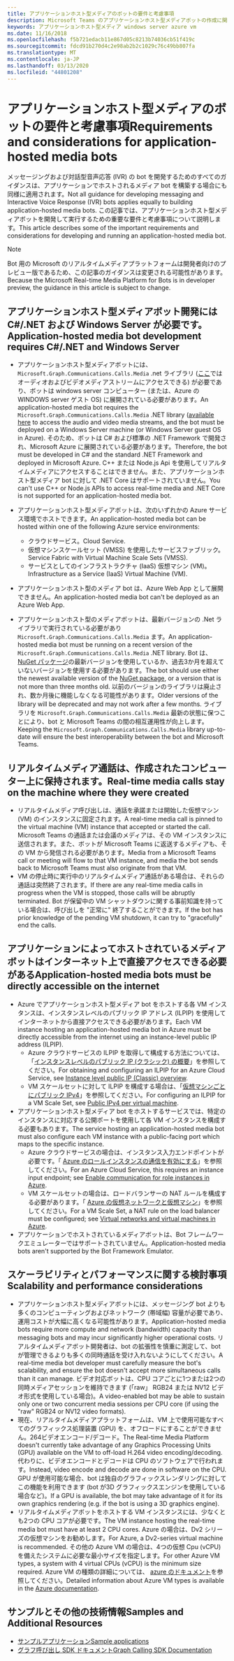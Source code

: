 ```yaml
---
title: アプリケーションホスト型メディアのボットの要件と考慮事項
description: Microsoft Teams のアプリケーションホスト型メディアボットの作成に関連する重要な要件と考慮事項について説明します。
keywords: アプリケーションホスト型メディア windows server azure vm
ms.date: 11/16/2018
ms.openlocfilehash: f5b721edacb11e867d05c8213b74036cb51f419c
ms.sourcegitcommit: fdcd91b270d4c2e98ab2b2c1029c76c49bb807fa
ms.translationtype: MT
ms.contentlocale: ja-JP
ms.lasthandoff: 03/13/2020
ms.locfileid: "44801208"
---
```

# <a name="requirements-and-considerations-for-application-hosted-media-bots"></a><span data-ttu-id="5d4ec-104">アプリケーションホスト型メディアのボットの要件と考慮事項</span><span class="sxs-lookup"><span data-stu-id="5d4ec-104">Requirements and considerations for application-hosted media bots</span></span>

<span data-ttu-id="5d4ec-105">メッセージングおよび対話型音声応答 (IVR) の bot を開発するためのすべてのガイダンスは、アプリケーションでホストされるメディア bot を構築する場合にも同様に適用されます。</span><span class="sxs-lookup"><span data-stu-id="5d4ec-105">Not all guidance for developing messaging and Interactive Voice Response (IVR) bots applies equally to building application-hosted media bots.</span></span> <span data-ttu-id="5d4ec-106">この記事では、アプリケーションホスト型メディアボットを開発して実行するための重要な要件と考慮事項について説明します。</span><span class="sxs-lookup"><span data-stu-id="5d4ec-106">This article describes some of the important requirements and considerations for developing and running an application-hosted media bot.</span></span>

> [!NOTE]
> <span data-ttu-id="5d4ec-107">Bot 用の Microsoft のリアルタイムメディアプラットフォームは開発者向けのプレビュー版であるため、この記事のガイダンスは変更される可能性があります。</span><span class="sxs-lookup"><span data-stu-id="5d4ec-107">Because the Microsoft Real-time Media Platform for Bots is in developer preview, the guidance in this article is subject to change.</span></span>

## <a name="application-hosted-media-bot-development-requires-cnet-and-windows-server"></a><span data-ttu-id="5d4ec-108">アプリケーションホスト型メディアボット開発には C#/.NET および Windows Server が必要です。</span><span class="sxs-lookup"><span data-stu-id="5d4ec-108">Application-hosted media bot development requires C#/.NET and Windows Server</span></span>

- <span data-ttu-id="5d4ec-109">アプリケーションホスト型メディアボットには、 `Microsoft.Graph.Communications.Calls.Media` .net ライブラリ ([ここ](https://www.nuget.org/packages/Microsoft.Graph.Communications.Calls.Media/)ではオーディオおよびビデオメディアストリームにアクセスできる) が必要であり、ボットは windows server コンピューター (または、Azure の WINDOWS server ゲスト OS) に展開されている必要があります。</span><span class="sxs-lookup"><span data-stu-id="5d4ec-109">An application-hosted media bot requires the `Microsoft.Graph.Communications.Calls.Media` .NET library ([available here](https://www.nuget.org/packages/Microsoft.Graph.Communications.Calls.Media/) to access the audio and video media streams, and the bot must be deployed on a Windows Server machine (or Windows Server guest OS in Azure).</span></span> <span data-ttu-id="5d4ec-110">そのため、ボットは C# および標準の .NET Framework で開発され、Microsoft Azure に展開されている必要があります。</span><span class="sxs-lookup"><span data-stu-id="5d4ec-110">Therefore, the bot must be developed in C# and the standard .NET Framework and deployed in Microsoft Azure.</span></span> <span data-ttu-id="5d4ec-111">C++ または Node.js Api を使用してリアルタイムメディアにアクセスすることはできません。また、アプリケーションホスト型メディア bot に対して .NET Core はサポートされていません。</span><span class="sxs-lookup"><span data-stu-id="5d4ec-111">You can't use C++ or Node.js APIs to access real-time media and .NET Core is not supported for an application-hosted media bot.</span></span>

- <span data-ttu-id="5d4ec-112">アプリケーションホスト型メディアボットは、次のいずれかの Azure サービス環境でホストできます。</span><span class="sxs-lookup"><span data-stu-id="5d4ec-112">An application-hosted media bot can be hosted within one of the following Azure service environments:</span></span>
  - <span data-ttu-id="5d4ec-113">クラウドサービス。</span><span class="sxs-lookup"><span data-stu-id="5d4ec-113">Cloud Service.</span></span>
  - <span data-ttu-id="5d4ec-114">仮想マシンスケールセット (VMSS) を使用したサービスファブリック。</span><span class="sxs-lookup"><span data-stu-id="5d4ec-114">Service Fabric with Virtual Machine Scale Sets (VMSS).</span></span>
  - <span data-ttu-id="5d4ec-115">サービスとしてのインフラストラクチャ (IaaS) 仮想マシン (VM)。</span><span class="sxs-lookup"><span data-stu-id="5d4ec-115">Infrastructure as a Service (IaaS) Virtual Machine (VM).</span></span>  
  
- <span data-ttu-id="5d4ec-116">アプリケーションホスト型のメディア bot は、Azure Web App として展開できません。</span><span class="sxs-lookup"><span data-stu-id="5d4ec-116">An application-hosted media bot can't be deployed as an Azure Web App.</span></span>

- <span data-ttu-id="5d4ec-117">アプリケーションホスト型のメディアボットは、最新バージョンの .Net ライブラリで実行されている必要があり `Microsoft.Graph.Communications.Calls.Media` ます。</span><span class="sxs-lookup"><span data-stu-id="5d4ec-117">An application-hosted media bot must be running on a recent version of the `Microsoft.Graph.Communications.Calls.Media` .NET library.</span></span> <span data-ttu-id="5d4ec-118">Bot は、 [NuGet パッケージ](https://www.nuget.org/packages/Microsoft.Graph.Communications.Calls.Media/)の最新バージョンを使用しているか、過去3か月を超えていないバージョンを使用する必要があります。</span><span class="sxs-lookup"><span data-stu-id="5d4ec-118">The bot should use either the newest available version of the [NuGet package](https://www.nuget.org/packages/Microsoft.Graph.Communications.Calls.Media/), or a version that is not more than three months old.</span></span> <span data-ttu-id="5d4ec-119">以前のバージョンのライブラリは廃止され、数か月後に機能しなくなる可能性があります。</span><span class="sxs-lookup"><span data-stu-id="5d4ec-119">Older versions of the library will be deprecated and may not work after a few months.</span></span> <span data-ttu-id="5d4ec-120">ライブラリを `Microsoft.Graph.Communications.Calls.Media` 最新の状態に保つことにより、bot と Microsoft Teams の間の相互運用性が向上します。</span><span class="sxs-lookup"><span data-stu-id="5d4ec-120">Keeping the `Microsoft.Graph.Communications.Calls.Media` library up-to-date will ensure the best interoperability between the bot and Microsoft Teams.</span></span>

## <a name="real-time-media-calls-stay-on-the-machine-where-they-were-created"></a><span data-ttu-id="5d4ec-121">リアルタイムメディア通話は、作成されたコンピューター上に保持されます。</span><span class="sxs-lookup"><span data-stu-id="5d4ec-121">Real-time media calls stay on the machine where they were created</span></span>

- <span data-ttu-id="5d4ec-122">リアルタイムメディア呼び出しは、通話を承諾または開始した仮想マシン (VM) のインスタンスに固定されます。</span><span class="sxs-lookup"><span data-stu-id="5d4ec-122">A real-time media call is pinned to the virtual machine (VM) instance that accepted or started the call.</span></span> <span data-ttu-id="5d4ec-123">Microsoft Teams の通話または会議のメディアは、その VM インスタンスに送信されます。また、ボットが Microsoft Teams に返送するメディアも、その VM から発信される必要があります。</span><span class="sxs-lookup"><span data-stu-id="5d4ec-123">Media from a Microsoft Teams call or meeting will flow to that VM instance, and media the bot sends back to Microsoft Teams must also originate from that VM.</span></span>
- <span data-ttu-id="5d4ec-124">VM の停止時に実行中のリアルタイムメディア通話がある場合は、それらの通話は突然終了されます。</span><span class="sxs-lookup"><span data-stu-id="5d4ec-124">If there are any real-time media calls in progress when the VM is stopped, those calls will be abruptly terminated.</span></span> <span data-ttu-id="5d4ec-125">Bot が保留中の VM シャットダウンに関する事前知識を持っている場合は、呼び出しを "正常に" 終了することができます。</span><span class="sxs-lookup"><span data-stu-id="5d4ec-125">If the bot has prior knowledge of the pending VM shutdown, it can try to "gracefully" end the calls.</span></span>

## <a name="application-hosted-media-bots-must-be-directly-accessible-on-the-internet"></a><span data-ttu-id="5d4ec-126">アプリケーションによってホストされているメディアボットはインターネット上で直接アクセスできる必要がある</span><span class="sxs-lookup"><span data-stu-id="5d4ec-126">Application-hosted media bots must be directly accessible on the internet</span></span>

- <span data-ttu-id="5d4ec-127">Azure でアプリケーションホスト型メディア bot をホストする各 VM インスタンスは、インスタンスレベルのパブリック IP アドレス (ILPIP) を使用してインターネットから直接アクセスできる必要があります。</span><span class="sxs-lookup"><span data-stu-id="5d4ec-127">Each VM instance hosting an application-hosted media bot in Azure must be directly accessible from the internet using an instance-level public IP address (ILPIP).</span></span>
  - <span data-ttu-id="5d4ec-128">Azure クラウドサービスの ILPIP を取得して構成する方法については、「[インスタンスレベルのパブリック IP (クラシック) の概要](/azure/virtual-network/virtual-networks-instance-level-public-ip)」を参照してください。</span><span class="sxs-lookup"><span data-stu-id="5d4ec-128">For obtaining and configuring an ILPIP for an Azure Cloud Service, see [Instance level public IP (Classic) overview](/azure/virtual-network/virtual-networks-instance-level-public-ip).</span></span>
  - <span data-ttu-id="5d4ec-129">VM スケールセットに対して ILPIP を構成する場合は、「[仮想マシンごとにパブリック IPv4](/azure/virtual-machine-scale-sets/virtual-machine-scale-sets-networking#public-ipv4-per-virtual-machine)」を参照してください。</span><span class="sxs-lookup"><span data-stu-id="5d4ec-129">For configuring an ILPIP for a VM Scale Set, see [Public IPv4 per virtual machine](/azure/virtual-machine-scale-sets/virtual-machine-scale-sets-networking#public-ipv4-per-virtual-machine).</span></span>
- <span data-ttu-id="5d4ec-130">アプリケーションホスト型メディア bot をホストするサービスでは、特定のインスタンスに対応する公開ポートを使用して各 VM インスタンスを構成する必要もあります。</span><span class="sxs-lookup"><span data-stu-id="5d4ec-130">The service hosting an application-hosted media bot must also configure each VM instance with a public-facing port which maps to the specific instance.</span></span>
  - <span data-ttu-id="5d4ec-131">Azure クラウドサービスの場合は、インスタンス入力エンドポイントが必要です。「 [Azure のロールインスタンスの通信を有効にする](/azure/cloud-services/cloud-services-enable-communication-role-instances)」を参照してください。</span><span class="sxs-lookup"><span data-stu-id="5d4ec-131">For an Azure Cloud Service, this requires an instance input endpoint; see [Enable communication for role instances in Azure](/azure/cloud-services/cloud-services-enable-communication-role-instances).</span></span>
  - <span data-ttu-id="5d4ec-132">VM スケールセットの場合は、ロードバランサーの NAT ルールを構成する必要があります。「 [Azure の仮想ネットワークと仮想マシン](/azure/virtual-machines/windows/network-overview)」を参照してください。</span><span class="sxs-lookup"><span data-stu-id="5d4ec-132">For a VM Scale Set, a NAT rule on the load balancer must be configured; see [Virtual networks and virtual machines in Azure](/azure/virtual-machines/windows/network-overview).</span></span>
- <span data-ttu-id="5d4ec-133">アプリケーションでホストされているメディアボットは、Bot フレームワークエミュレーターではサポートされていません。</span><span class="sxs-lookup"><span data-stu-id="5d4ec-133">Application-hosted media bots aren't supported by the Bot Framework Emulator.</span></span>

## <a name="scalability-and-performance-considerations"></a><span data-ttu-id="5d4ec-134">スケーラビリティとパフォーマンスに関する検討事項</span><span class="sxs-lookup"><span data-stu-id="5d4ec-134">Scalability and performance considerations</span></span>

- <span data-ttu-id="5d4ec-135">アプリケーションホスト型メディアボットには、メッセージング bot よりも多くのコンピューティングおよびネットワーク (帯域幅) 容量が必要であり、運用コストが大幅に高くなる可能性があります。</span><span class="sxs-lookup"><span data-stu-id="5d4ec-135">Application-hosted media bots require more compute and network (bandwidth) capacity than messaging bots and may incur significantly higher operational costs.</span></span> <span data-ttu-id="5d4ec-136">リアルタイムメディアボット開発者は、bot の拡張性を慎重に測定して、bot が管理できるよりも多くの同時通話を受け入れないようにしてください。</span><span class="sxs-lookup"><span data-stu-id="5d4ec-136">A real-time media bot developer must carefully measure the bot's scalability, and ensure the bot doesn't accept more simultaneous calls than it can manage.</span></span> <span data-ttu-id="5d4ec-137">ビデオ対応ボットは、CPU コアごとに1つまたは2つの同時メディアセッションを維持できます (「raw」 RGB24 または NV12 ビデオ形式を使用している場合)。</span><span class="sxs-lookup"><span data-stu-id="5d4ec-137">A video-enabled bot may be able to sustain only one or two concurrent media sessions per CPU core (if using the "raw" RGB24 or NV12 video formats).</span></span>
- <span data-ttu-id="5d4ec-138">現在、リアルタイムメディアプラットフォームは、VM 上で使用可能なすべてのグラフィックス処理装置 (GPU) を、オフロードにすることができません。264ビデオエンコード/デコード。</span><span class="sxs-lookup"><span data-stu-id="5d4ec-138">The Real-time Media Platform doesn't currently take advantage of any Graphics Processing Units (GPU) available on the VM to off-load H.264 video encoding/decoding.</span></span> <span data-ttu-id="5d4ec-139">代わりに、ビデオエンコードとデコードは CPU のソフトウェアで行われます。</span><span class="sxs-lookup"><span data-stu-id="5d4ec-139">Instead, video encode and decode are done in software on the CPU.</span></span> <span data-ttu-id="5d4ec-140">GPU が使用可能な場合、bot は独自のグラフィックスレンダリングに対してこの機能を利用できます (bot が3D グラフィックスエンジンを使用している場合など)。</span><span class="sxs-lookup"><span data-stu-id="5d4ec-140">If a GPU is available, the bot may take advantage of it for its own graphics rendering (e.g. if the bot is using a 3D graphics engine).</span></span>
- <span data-ttu-id="5d4ec-141">リアルタイムメディアボットをホストする VM インスタンスには、少なくとも2つの CPU コアが必要です。</span><span class="sxs-lookup"><span data-stu-id="5d4ec-141">The VM instance hosting the real-time media bot must have at least 2 CPU cores.</span></span> <span data-ttu-id="5d4ec-142">Azure の場合は、Dv2 シリーズの仮想マシンをお勧めします。</span><span class="sxs-lookup"><span data-stu-id="5d4ec-142">For Azure, a Dv2-series virtual machine is recommended.</span></span> <span data-ttu-id="5d4ec-143">その他の Azure VM の場合は、4つの仮想 Cpu (vCPU) を備えたシステムに必要な最小サイズを指定します。</span><span class="sxs-lookup"><span data-stu-id="5d4ec-143">For other Azure VM types, a system with 4 virtual CPUs (vCPU) is the minimum size required.</span></span> <span data-ttu-id="5d4ec-144">Azure VM の種類の詳細については、 [azure のドキュメント](/azure/virtual-machines/windows/sizes-general)を参照してください。</span><span class="sxs-lookup"><span data-stu-id="5d4ec-144">Detailed information about Azure VM types is available in the [Azure documentation](/azure/virtual-machines/windows/sizes-general).</span></span>

## <a name="samples-and-additional-resources"></a><span data-ttu-id="5d4ec-145">サンプルとその他の技術情報</span><span class="sxs-lookup"><span data-stu-id="5d4ec-145">Samples and Additional Resources</span></span>

- [<span data-ttu-id="5d4ec-146">サンプルアプリケーション</span><span class="sxs-lookup"><span data-stu-id="5d4ec-146">Sample applications</span></span>](https://github.com/microsoftgraph/microsoft-graph-comms-samples/tree/master/Samples/V1.0Samples/LocalMediaSamples)
- [<span data-ttu-id="5d4ec-147">グラフ呼び出し SDK ドキュメント</span><span class="sxs-lookup"><span data-stu-id="5d4ec-147">Graph Calling SDK Documentation</span></span>](https://microsoftgraph.github.io/microsoft-graph-comms-samples/docs/)
